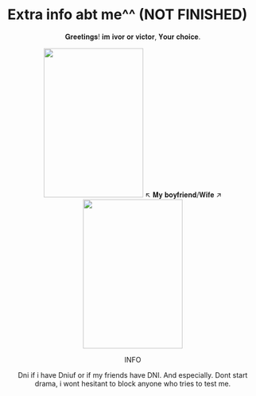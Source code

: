 # Extra info abt me^^ (NOT FINISHED)
<p align="Center">
𝐆𝐫𝐞𝐞𝐭𝐢𝐧𝐠𝐬! 𝐢𝐦 𝐢𝐯𝐨𝐫 𝐨𝐫 𝐯𝐢𝐜𝐭𝐨𝐫, 𝐘𝐨𝐮𝐫 𝐜𝐡𝐨𝐢𝐜𝐞.
</p>

<p align="Center">
<img width="200" height="300" src="https://github.com/user-attachments/assets/650b37b6-7a42-4f9d-8c58-1b4e7ea45538"> ↖ 𝐌𝐲 𝐛𝐨𝐲𝐟𝐫𝐢𝐞𝐧𝐝/𝐖𝐢𝐟𝐞 ↗ <img width="200" height="300" src="https://github.com/user-attachments/assets/4b741f15-5462-45d5-af49-64aa4d561664">
</p>

<p align="Center">
INFO
</p>
<p align="Center">
Dni if i have Dniuf or if my friends have DNI. And especially. Dont start drama, i wont hesitant to block anyone who tries to test me.
</p>
